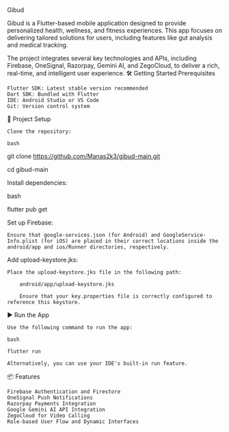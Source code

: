 Gibud

Gibud is a Flutter-based mobile application designed to provide personalized health, wellness, and fitness experiences. This app focuses on delivering tailored solutions for users, including features like gut analysis and medical tracking.

The project integrates several key technologies and APIs, including Firebase, OneSignal, Razorpay, Gemini AI, and ZegoCloud, to deliver a rich, real-time, and intelligent user experience.
🛠️ Getting Started
Prerequisites

    Flutter SDK: Latest stable version recommended
    Dart SDK: Bundled with Flutter
    IDE: Android Studio or VS Code
    Git: Version control system

🔧 Project Setup

    Clone the repository:

    bash

git clone https://github.com/Manas2k3/gibud-main.git

cd gibud-main

Install dependencies:

bash

flutter pub get

Set up Firebase:

    Ensure that google-services.json (for Android) and GoogleService-Info.plist (for iOS) are placed in their correct locations inside the android/app and ios/Runner directories, respectively.

Add upload-keystore.jks:

    Place the upload-keystore.jks file in the following path:

        android/app/upload-keystore.jks

        Ensure that your key.properties file is correctly configured to reference this keystore.

▶️ Run the App

    Use the following command to run the app:

    bash

    flutter run

    Alternatively, you can use your IDE's built-in run feature.

📦 Features

    Firebase Authentication and Firestore
    OneSignal Push Notifications
    Razorpay Payments Integration
    Google Gemini AI API Integration
    ZegoCloud for Video Calling
    Role-based User Flow and Dynamic Interfaces

